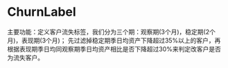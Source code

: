 # ChurnLabel
主要功能：定义客户流失标签，我们分为三个期：观察期(3个月)，稳定期(2个月)，表现期(3个月)； 先过滤掉稳定期季日均资产下降超过35%以上的客户，再根据表现期季日均同观察期季日均资产相比是否下降超过30%来判定改客户是否为流失客户。
